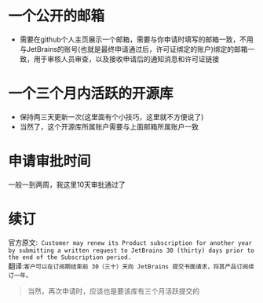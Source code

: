 # 一个公开的邮箱
* 需要在github个人主页展示一个邮箱，需要与你申请时填写的邮箱一致，不用与JetBrains的账号(也就是最终申请通过后，许可证绑定的账户)绑定的邮箱一致，用于审核人员审查，以及接收申请后的通知消息和许可证链接
# 一个三个月内活跃的开源库
* 保持两三天更新一次(这里面有个小技巧，这里就不方便说了)
* 当然了，这个开源库所属账户需要与上面邮箱所属账户一致
# 申请审批时间
一般一到两周，我这里10天审批通过了
# 续订  
官方原文:` Customer may renew its Product subscription for another year by submitting a written request to JetBrains 30 (thirty) days prior to the end of the Subscription period.`  
翻译:`客户可以在订阅期结束前 30（三十）天向 JetBrains 提交书面请求，将其产品订阅续订一年。`  
> 当然，再次申请时，应该也是要该库有三个月活跃提交的

